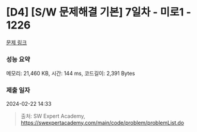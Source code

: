 # [D4] [S/W 문제해결 기본] 7일차 - 미로1 - 1226 

[문제 링크](https://swexpertacademy.com/main/code/problem/problemDetail.do?contestProbId=AV14vXUqAGMCFAYD) 

### 성능 요약

메모리: 21,460 KB, 시간: 144 ms, 코드길이: 2,391 Bytes

### 제출 일자

2024-02-22 14:33



> 출처: SW Expert Academy, https://swexpertacademy.com/main/code/problem/problemList.do